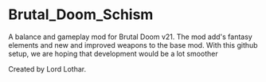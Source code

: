 # Brutal_Doom_Schism
 A balance and gameplay mod for Brutal Doom v21. The mod add's fantasy elements and new and improved weapons to the base mod. With this github setup, we are hoping that development would be a lot smoother

Created by Lord Lothar. 
